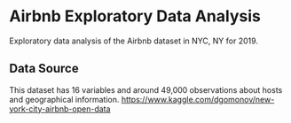 # **Airbnb Exploratory Data Analysis**
Exploratory data analysis of the Airbnb dataset in NYC, NY for 2019.

## **Data Source**
This dataset has 16 variables and around 49,000 observations about hosts and geographical information.
https://www.kaggle.com/dgomonov/new-york-city-airbnb-open-data

